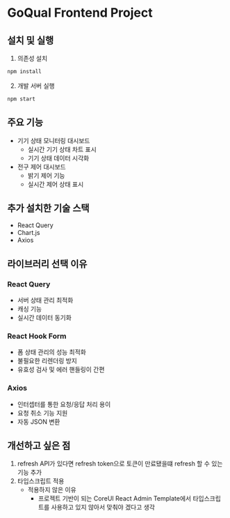 # GoQual Frontend Project

## 설치 및 실행

1. 의존성 설치

```bash
npm install
```

2. 개발 서버 실행

```bash
npm start
```

## 주요 기능

- 기기 상태 모니터링 대시보드
  - 실시간 기기 상태 차트 표시
  - 기기 상태 데이터 시각화
- 전구 제어 대시보드
  - 밝기 제어 기능
  - 실시간 제어 상태 표시

## 추가 설치한 기술 스택

- React Query
- Chart.js
- Axios

## 라이브러리 선택 이유

### React Query

- 서버 상태 관리 최적화
- 캐싱 기능
- 실시간 데이터 동기화

### React Hook Form

- 폼 상태 관리의 성능 최적화
- 불필요한 리렌더링 방지
- 유효성 검사 및 에러 핸들링이 간편

### Axios

- 인터셉터를 통한 요청/응답 처리 용이
- 요청 취소 기능 지원
- 자동 JSON 변환

## 개선하고 싶은 점

1. refresh API가 있다면 refresh token으로 토큰이 만료됐을떄 refresh 할 수 있는 기능 추가
2. 타입스크립트 적용
   - 적용하지 않은 이유
     - 프로젝트 기반이 되는 CoreUI React Admin Template에서 타입스크립트를 사용하고 있지 않아서 맞춰야 겠다고 생각
